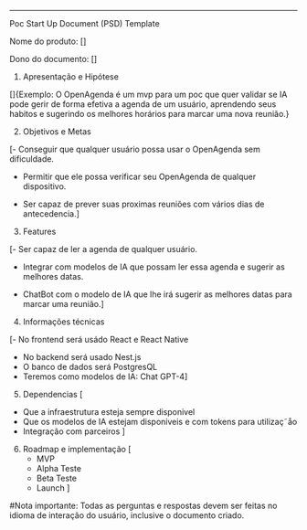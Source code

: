
---
Poc Start Up Document (PSD) Template

Nome do produto: []

Dono do documento: []

1. Apresentação e Hipótese

[]{Exemplo: O OpenAgenda é um mvp para um poc que quer validar se IA pode gerir de forma efetiva a agenda de um usuário, aprendendo seus habitos e sugerindo os melhores horários para marcar uma nova reunião.}

2. Objetivos e Metas

[- Conseguir que qualquer usuário possa usar o OpenAgenda sem dificuldade.

- Permitir que ele possa verificar seu OpenAgenda de qualquer dispositivo.

- Ser capaz de prever suas proximas reuniões com vários dias de antecedencia.]


3. Features

[- Ser capaz de ler a agenda de qualquer usuário.

- Integrar com modelos de IA que possam ler essa agenda e sugerir as melhores datas.

- ChatBot com o modelo de IA que lhe irá sugerir as melhores datas para marcar uma reunião.]

4. Informações técnicas

[- No frontend será usádo React e React Native
- No backend será usado Nest.js
- O banco de dados será PostgresQL
- Teremos como modelos de IA: Chat GPT-4]


5. Dependencias
[
- Que a infraestrutura esteja sempre disponivel
- Que os modelos de IA estejam disponiveis e com tokens para utilizaç˜åo
- Integração com parceiros
]

6. Roadmap e implementação
[
    - MVP
    - Alpha Teste
    - Beta Teste
    - Launch
]


#Nota importante: Todas as perguntas e respostas devem ser feitas no idioma de interação do usuário, inclusive o documento criado.